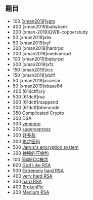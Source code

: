 ## 题目

- 100 [[xman2019]xgm](./[xman2019]xgm.md)
- 400 [xman2019]babybank
- 200 [xman-2019]QWB-copperstudy
- 50 [xman2019]xbk
- 50 [xman2019]xyf
- 300 [xman2019]hardrpd
- 200 [xman2019]mediumrpd
- 100 [xman2019]babyrpd
- 200 [xman2019]xfz
- 150 [xman2019]xcc
- 150 [xman2019]xbitf
- 50 [xman2019]xcaesar
- 50 [xman2019]xbase64
- 400 [61dctf]cry
- 500 [61dctf]rsa
- 300 [61dctf]rsappend
- 200 [61dctf]bbencode
- 350 Complicated Crypto
- 300 DSA
- 300 [vigenere](./vigenere.md)
- 200 [superexpress](./superexpress.md)
- 300 [好多盐](./好多盐.md)
- 300 [影之密码](./影之密码.md)
- 500 [Jarvis's encryption system](./Jarvis's%20encryption%20system)
- 300 [神秘的压缩包](./神秘的压缩包.md)
- 100 [简单ECC概念](./简单ECC概念.md)
- 600 [God Like RSA](./God%20Like%20RSA.md)
- 500 [Extremely hard RSA](./Extremely%20hard%20RSA.md)
- 400 [very hard RSA](./very%20hard%20RSA.md)
- 300 [hard RSA](./hard%20RSA.md)
- 400 [BrokenPic](./BrokenPic.md)
- 200 [Medium RSA](./Medium%20RSA.md)
